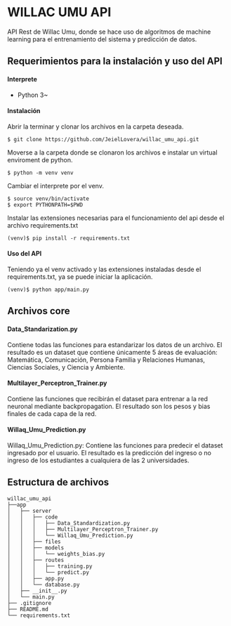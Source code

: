 # WILLAC UMU API
API Rest de Willac Umu, donde se hace uso de algoritmos de machine learning para el entrenamiento del sistema y predicción de datos.

## Requerimientos para la instalación y uso del API

#### Interprete
- Python 3~

#### Instalación
Abrir la terminar y clonar los archivos en la carpeta deseada.

    $ git clone https://github.com/JeielLovera/willac_umu_api.git

Moverse a la carpeta donde se clonaron los archivos e instalar un virtual enviroment de python.

    $ python -m venv venv

Cambiar el interprete por el venv.

    $ source venv/bin/activate
    $ export PYTHONPATH=$PWD

Instalar las extensiones necesarias para el funcionamiento del api desde el archivo requirements.txt

    (venv)$ pip install -r requirements.txt

#### Uso del API
Teniendo ya el venv activado y las extensiones instaladas desde el requirements.txt, ya se puede iniciar la aplicación.

    (venv)$ python app/main.py
    

## Archivos core
#### Data_Standarization.py
Contiene todas las funciones para estandarizar los datos de un archivo. El resultado es un dataset que contiene únicamente 5 áreas de evaluación: Matemática, Comunicación, Persona Familia y Relaciones Humanas, Ciencias Sociales, y Ciencia y Ambiente.

#### Multilayer_Perceptron_Trainer.py
Contiene las funciones que recibirán el dataset para entrenar a la red neuronal mediante backpropagation. El resultado son los pesos y bias finales de cada capa de la red.

#### Willaq_Umu_Prediction.py
Willaq_Umu_Prediction.py: Contiene las funciones para predecir el dataset ingresado por el usuario. El resultado es la predicción del ingreso o no ingreso de los estudiantes a cualquiera de las 2 universidades.

## Estructura de archivos
```
willac_umu_api
├──app
│   ├── server
│   │   ├── code
│   │   │   ├── Data_Standardization.py
│   │   │   ├── Multilayer_Perceptron_Trainer.py
│   │   │   └── Willaq_Umu_Prediction.py
│   │   ├── files
│   │   ├── models
│   │   │   └── weights_bias.py
│   │   ├── routes
│   │   │   ├── training.py
│   │   │   └── predict.py
│   │   ├── app.py
│   │   └── database.py
│   ├── __init__.py
│   └── main.py
├── .gitignore
├── README.md
└── requirements.txt
```
